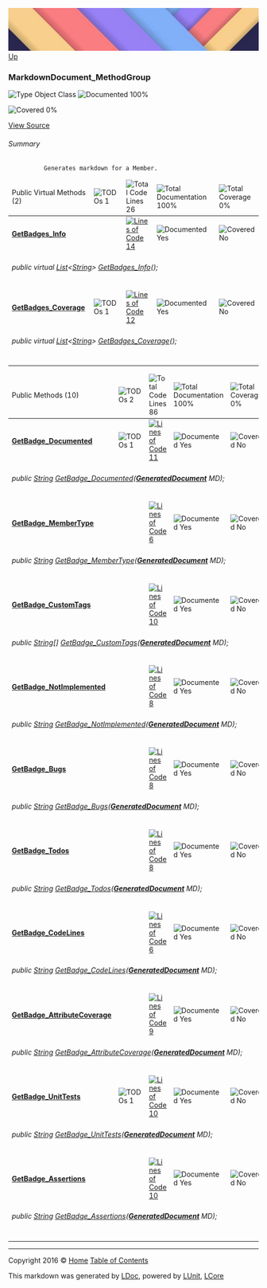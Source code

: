 ![](../Content/LDoc-banner-small.png "")
[Up](../LDoc.md)

### MarkdownDocument_MethodGroup

![Type Object Class](http://b.repl.ca/v1/Type-Object%20Class-blue.png "") ![Documented 100%](http://b.repl.ca/v1/Documented-100%25-brightgreen.png "")

![Covered 0%](http://b.repl.ca/v1/Covered-0%25-red.png "")

[View Source](../Markdown/Generators/MarkdownDocument_MethodGroup.cs#L)

###### Summary

              Generates markdown for a Member.
            

<table>
<thead><tr><td>Public Virtual Methods (2)</td>
<td><img src="http://b.repl.ca/v1/TODOs-1-orange.png" alt="TODOs 1" /></td>
<td><img src="http://b.repl.ca/v1/Total%20Code%20Lines-26-blue.png" alt="Total Code Lines 26" /></td>
<td><img src="http://b.repl.ca/v1/Total%20Documentation-100%25-brightgreen.png" alt="Total Documentation 100%" /></td>
<td><img src="http://b.repl.ca/v1/Total%20Coverage-0%25-red.png" alt="Total Coverage 0%" /></td></tr></thead>
<tr><td><h4><strong><a href="MarkdownDocument_MethodGroup_GetBadges_Info.md" alt="">GetBadges_Info</a></strong></h4></td>
<td>   </td>
<td><a href="../Markdown/Generators/MarkdownDocument_MethodGroup.cs#L40" alt=""><img src="http://b.repl.ca/v1/Lines%20of%20Code-14-blue.png" alt="Lines of Code 14" /></a></td>
<td><img src="http://b.repl.ca/v1/Documented-Yes-brightgreen.png" alt="Documented Yes" /></td>
<td><img src="http://b.repl.ca/v1/Covered-No-red.png" alt="Covered No" /></td></tr>
<tr><td colspan="5"><h6>public virtual <a href="https://msdn.microsoft.com/en-us/library/6sh2ey19.aspx" alt="" target="_blank">List</a>&lt;<a href="https://msdn.microsoft.com/en-us/library/system.string.aspx" alt="">String</a>&gt; <a href="MarkdownDocument_MethodGroup_GetBadges_Info.md" alt="">GetBadges_Info</a>();</h6>
</td>
</tr>
<tr><td><h4><strong><a href="MarkdownDocument_MethodGroup_GetBadges_Coverage.md" alt="">GetBadges_Coverage</a></strong></h4></td>
<td><img src="http://b.repl.ca/v1/TODOs-1-yellow.png" alt="TODOs 1" />   </td>
<td><a href="../Markdown/Generators/MarkdownDocument_MethodGroup.cs#L144" alt=""><img src="http://b.repl.ca/v1/Lines%20of%20Code-12-blue.png" alt="Lines of Code 12" /></a></td>
<td><img src="http://b.repl.ca/v1/Documented-Yes-brightgreen.png" alt="Documented Yes" /></td>
<td><img src="http://b.repl.ca/v1/Covered-No-red.png" alt="Covered No" /></td></tr>
<tr><td colspan="5"><h6>public virtual <a href="https://msdn.microsoft.com/en-us/library/6sh2ey19.aspx" alt="" target="_blank">List</a>&lt;<a href="https://msdn.microsoft.com/en-us/library/system.string.aspx" alt="">String</a>&gt; <a href="MarkdownDocument_MethodGroup_GetBadges_Coverage.md" alt="">GetBadges_Coverage</a>();</h6>
</td>
</tr>
<tr><td width="850px" colspan="433"></td></tr>
</table>


<table>
<thead><tr><td>Public Methods (10)</td>
<td><img src="http://b.repl.ca/v1/TODOs-2-orange.png" alt="TODOs 2" /></td>
<td><img src="http://b.repl.ca/v1/Total%20Code%20Lines-86-blue.png" alt="Total Code Lines 86" /></td>
<td><img src="http://b.repl.ca/v1/Total%20Documentation-100%25-brightgreen.png" alt="Total Documentation 100%" /></td>
<td><img src="http://b.repl.ca/v1/Total%20Coverage-0%25-red.png" alt="Total Coverage 0%" /></td></tr></thead>
<tr><td><h4><strong><a href="MarkdownDocument_MethodGroup_GetBadge_Documented.md" alt="">GetBadge_Documented</a></strong></h4></td>
<td><img src="http://b.repl.ca/v1/TODOs-1-yellow.png" alt="TODOs 1" />   </td>
<td><a href="../Markdown/Generators/MarkdownDocument_MethodGroup.cs#L61" alt=""><img src="http://b.repl.ca/v1/Lines%20of%20Code-11-blue.png" alt="Lines of Code 11" /></a></td>
<td><img src="http://b.repl.ca/v1/Documented-Yes-brightgreen.png" alt="Documented Yes" /></td>
<td><img src="http://b.repl.ca/v1/Covered-No-red.png" alt="Covered No" /></td></tr>
<tr><td colspan="5"><h6>public <a href="https://msdn.microsoft.com/en-us/library/system.string.aspx" alt="">String</a> <a href="MarkdownDocument_MethodGroup_GetBadge_Documented.md" alt="">GetBadge_Documented</a>(<strong><a href="GeneratedDocument.md" alt="">GeneratedDocument</a></strong> MD);</h6>
</td>
</tr>
<tr><td><h4><strong><a href="MarkdownDocument_MethodGroup_GetBadge_MemberType.md" alt="">GetBadge_MemberType</a></strong></h4></td>
<td>   </td>
<td><a href="../Markdown/Generators/MarkdownDocument_MethodGroup.cs#L76" alt=""><img src="http://b.repl.ca/v1/Lines%20of%20Code-6-blue.png" alt="Lines of Code 6" /></a></td>
<td><img src="http://b.repl.ca/v1/Documented-Yes-brightgreen.png" alt="Documented Yes" /></td>
<td><img src="http://b.repl.ca/v1/Covered-No-red.png" alt="Covered No" /></td></tr>
<tr><td colspan="5"><h6>public <a href="https://msdn.microsoft.com/en-us/library/system.string.aspx" alt="">String</a> <a href="MarkdownDocument_MethodGroup_GetBadge_MemberType.md" alt="">GetBadge_MemberType</a>(<strong><a href="GeneratedDocument.md" alt="">GeneratedDocument</a></strong> MD);</h6>
</td>
</tr>
<tr><td><h4><strong><a href="MarkdownDocument_MethodGroup_GetBadge_CustomTags.md" alt="">GetBadge_CustomTags</a></strong></h4></td>
<td>   </td>
<td><a href="../Markdown/Generators/MarkdownDocument_MethodGroup.cs#L85" alt=""><img src="http://b.repl.ca/v1/Lines%20of%20Code-10-blue.png" alt="Lines of Code 10" /></a></td>
<td><img src="http://b.repl.ca/v1/Documented-Yes-brightgreen.png" alt="Documented Yes" /></td>
<td><img src="http://b.repl.ca/v1/Covered-No-red.png" alt="Covered No" /></td></tr>
<tr><td colspan="5"><h6>public <a href="https://msdn.microsoft.com/en-us/library/system.string.aspx" alt="">String</a>[] <a href="MarkdownDocument_MethodGroup_GetBadge_CustomTags.md" alt="">GetBadge_CustomTags</a>(<strong><a href="GeneratedDocument.md" alt="">GeneratedDocument</a></strong> MD);</h6>
</td>
</tr>
<tr><td><h4><strong><a href="MarkdownDocument_MethodGroup_GetBadge_NotImplemented.md" alt="">GetBadge_NotImplemented</a></strong></h4></td>
<td>   </td>
<td><a href="../Markdown/Generators/MarkdownDocument_MethodGroup.cs#L101" alt=""><img src="http://b.repl.ca/v1/Lines%20of%20Code-8-blue.png" alt="Lines of Code 8" /></a></td>
<td><img src="http://b.repl.ca/v1/Documented-Yes-brightgreen.png" alt="Documented Yes" /></td>
<td><img src="http://b.repl.ca/v1/Covered-No-red.png" alt="Covered No" /></td></tr>
<tr><td colspan="5"><h6>public <a href="https://msdn.microsoft.com/en-us/library/system.string.aspx" alt="">String</a> <a href="MarkdownDocument_MethodGroup_GetBadge_NotImplemented.md" alt="">GetBadge_NotImplemented</a>(<strong><a href="GeneratedDocument.md" alt="">GeneratedDocument</a></strong> MD);</h6>
</td>
</tr>
<tr><td><h4><strong><a href="MarkdownDocument_MethodGroup_GetBadge_Bugs.md" alt="">GetBadge_Bugs</a></strong></h4></td>
<td>   </td>
<td><a href="../Markdown/Generators/MarkdownDocument_MethodGroup.cs#L112" alt=""><img src="http://b.repl.ca/v1/Lines%20of%20Code-8-blue.png" alt="Lines of Code 8" /></a></td>
<td><img src="http://b.repl.ca/v1/Documented-Yes-brightgreen.png" alt="Documented Yes" /></td>
<td><img src="http://b.repl.ca/v1/Covered-No-red.png" alt="Covered No" /></td></tr>
<tr><td colspan="5"><h6>public <a href="https://msdn.microsoft.com/en-us/library/system.string.aspx" alt="">String</a> <a href="MarkdownDocument_MethodGroup_GetBadge_Bugs.md" alt="">GetBadge_Bugs</a>(<strong><a href="GeneratedDocument.md" alt="">GeneratedDocument</a></strong> MD);</h6>
</td>
</tr>
<tr><td><h4><strong><a href="MarkdownDocument_MethodGroup_GetBadge_Todos.md" alt="">GetBadge_Todos</a></strong></h4></td>
<td>   </td>
<td><a href="../Markdown/Generators/MarkdownDocument_MethodGroup.cs#L123" alt=""><img src="http://b.repl.ca/v1/Lines%20of%20Code-8-blue.png" alt="Lines of Code 8" /></a></td>
<td><img src="http://b.repl.ca/v1/Documented-Yes-brightgreen.png" alt="Documented Yes" /></td>
<td><img src="http://b.repl.ca/v1/Covered-No-red.png" alt="Covered No" /></td></tr>
<tr><td colspan="5"><h6>public <a href="https://msdn.microsoft.com/en-us/library/system.string.aspx" alt="">String</a> <a href="MarkdownDocument_MethodGroup_GetBadge_Todos.md" alt="">GetBadge_Todos</a>(<strong><a href="GeneratedDocument.md" alt="">GeneratedDocument</a></strong> MD);</h6>
</td>
</tr>
<tr><td><h4><strong><a href="MarkdownDocument_MethodGroup_GetBadge_CodeLines.md" alt="">GetBadge_CodeLines</a></strong></h4></td>
<td>   </td>
<td><a href="../Markdown/Generators/MarkdownDocument_MethodGroup.cs#L134" alt=""><img src="http://b.repl.ca/v1/Lines%20of%20Code-6-blue.png" alt="Lines of Code 6" /></a></td>
<td><img src="http://b.repl.ca/v1/Documented-Yes-brightgreen.png" alt="Documented Yes" /></td>
<td><img src="http://b.repl.ca/v1/Covered-No-red.png" alt="Covered No" /></td></tr>
<tr><td colspan="5"><h6>public <a href="https://msdn.microsoft.com/en-us/library/system.string.aspx" alt="">String</a> <a href="MarkdownDocument_MethodGroup_GetBadge_CodeLines.md" alt="">GetBadge_CodeLines</a>(<strong><a href="GeneratedDocument.md" alt="">GeneratedDocument</a></strong> MD);</h6>
</td>
</tr>
<tr><td><h4><strong><a href="MarkdownDocument_MethodGroup_GetBadge_AttributeCoverage.md" alt="">GetBadge_AttributeCoverage</a></strong></h4></td>
<td>   </td>
<td><a href="../Markdown/Generators/MarkdownDocument_MethodGroup.cs#L165" alt=""><img src="http://b.repl.ca/v1/Lines%20of%20Code-9-blue.png" alt="Lines of Code 9" /></a></td>
<td><img src="http://b.repl.ca/v1/Documented-Yes-brightgreen.png" alt="Documented Yes" /></td>
<td><img src="http://b.repl.ca/v1/Covered-No-red.png" alt="Covered No" /></td></tr>
<tr><td colspan="5"><h6>public <a href="https://msdn.microsoft.com/en-us/library/system.string.aspx" alt="">String</a> <a href="MarkdownDocument_MethodGroup_GetBadge_AttributeCoverage.md" alt="">GetBadge_AttributeCoverage</a>(<strong><a href="GeneratedDocument.md" alt="">GeneratedDocument</a></strong> MD);</h6>
</td>
</tr>
<tr><td><h4><strong><a href="MarkdownDocument_MethodGroup_GetBadge_UnitTests.md" alt="">GetBadge_UnitTests</a></strong></h4></td>
<td><img src="http://b.repl.ca/v1/TODOs-1-yellow.png" alt="TODOs 1" />   </td>
<td><a href="../Markdown/Generators/MarkdownDocument_MethodGroup.cs#L178" alt=""><img src="http://b.repl.ca/v1/Lines%20of%20Code-10-blue.png" alt="Lines of Code 10" /></a></td>
<td><img src="http://b.repl.ca/v1/Documented-Yes-brightgreen.png" alt="Documented Yes" /></td>
<td><img src="http://b.repl.ca/v1/Covered-No-red.png" alt="Covered No" /></td></tr>
<tr><td colspan="5"><h6>public <a href="https://msdn.microsoft.com/en-us/library/system.string.aspx" alt="">String</a> <a href="MarkdownDocument_MethodGroup_GetBadge_UnitTests.md" alt="">GetBadge_UnitTests</a>(<strong><a href="GeneratedDocument.md" alt="">GeneratedDocument</a></strong> MD);</h6>
</td>
</tr>
<tr><td><h4><strong><a href="MarkdownDocument_MethodGroup_GetBadge_Assertions.md" alt="">GetBadge_Assertions</a></strong></h4></td>
<td>   </td>
<td><a href="../Markdown/Generators/MarkdownDocument_MethodGroup.cs#L192" alt=""><img src="http://b.repl.ca/v1/Lines%20of%20Code-10-blue.png" alt="Lines of Code 10" /></a></td>
<td><img src="http://b.repl.ca/v1/Documented-Yes-brightgreen.png" alt="Documented Yes" /></td>
<td><img src="http://b.repl.ca/v1/Covered-No-red.png" alt="Covered No" /></td></tr>
<tr><td colspan="5"><h6>public <a href="https://msdn.microsoft.com/en-us/library/system.string.aspx" alt="">String</a> <a href="MarkdownDocument_MethodGroup_GetBadge_Assertions.md" alt="">GetBadge_Assertions</a>(<strong><a href="GeneratedDocument.md" alt="">GeneratedDocument</a></strong> MD);</h6>
</td>
</tr>
<tr><td width="850px" colspan="426"></td></tr>
</table>




---

Copyright 2016 &copy; [Home](../../README.md) [Table of Contents](../../TableOfContents.md)

This markdown was generated by [LDoc](https://github.com/CodeSingularity/LDoc), powered by [LUnit](https://github.com/CodeSingularity/LUnit), [LCore](https://github.com/CodeSingularity/LCore)
